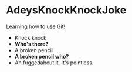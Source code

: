 # AdeysKnockKnockJoke
Learning how to use Git!

- Knock knock
- **Who's there?**
- A broken pencil
- **A broken pencil who?**
- Ah fuggedabout it. It's pointless.
